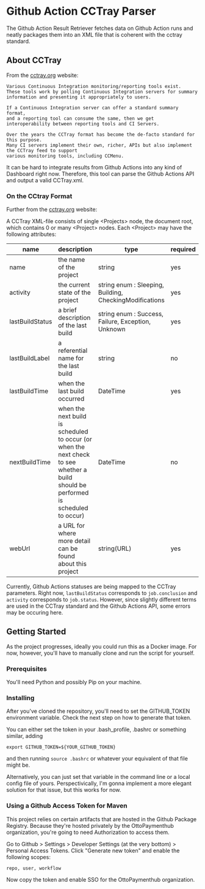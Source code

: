 # Github Action CCTray Parser

The Github Action Result Retriever fetches data on Github Action runs and 
neatly packages them into an XML file that is coherent with the cctray standard.

## About CCTray

From the [cctray.org](https://cctray.org/v1/) website:


    Various Continuous Integration monitoring/reporting tools exist. 
    These tools work by polling Continuous Integration servers for summary information and presenting it appropriately to users.

    If a Continuous Integration server can offer a standard summary format,
    and a reporting tool can consume the same, then we get interoperability between reporting tools and CI Servers.

    Over the years the CCTray format has become the de-facto standard for this purpose.
    Many CI servers implement their own, richer, APIs but also implement the CCTray feed to support 
    various monitoring tools, including CCMenu.

It can be hard to integrate results from Github Actions into any kind of Dashboard right now.
Therefore, this tool can parse the Github Actions API and output a valid CCTray.xml.

### On the CCtray Format

Further from the [cctray.org](https://cctray.org/v1/) website:

A CCTray XML-file consists of single \<Projects> node, the document root, which contains 0 or many \<Project> nodes.
Each \<Project> may have the following attributes:

|name               |description|type|required|
|---                |---|---|---|
|name               |the name of the project                    |string     |yes   |
|activity           |the current state of the project	        |string enum : Sleeping, Building, CheckingModifications	|yes   |
|lastBuildStatus    |a brief description of the last build	    |string enum : Success, Failure, Exception, Unknown	        |yes   |
|lastBuildLabel     |a referential name for the last build	    |string     |no    |
|lastBuildTime      |when the last build occurred	            |DateTime   |yes   |
|nextBuildTime      |when the next build is scheduled to occur (or when the next check to see whether a build should be performed is scheduled to occur)	   |DateTime   |no   |
|webUrl             |a URL for where more detail can be found about this project	   |string(URL)   |yes   |

Currently, Github Actions statuses are being mapped to the CCTray parameters.
Right now, `lastBuildStatus` corresponds to `job.conclusion` and `activity` corresponds to `job.status`.
However, since slightly different terms are used in the CCTray standard and the Github Actions API,
some errors may be occuring here.

## Getting Started

As the project progresses, ideally you could run this as a Docker image. 
For now, however, you'll have to manually clone and run the script for yourself.

### Prerequisites

You'll need Python and possibly Pip on your machine. 

### Installing

After you've cloned the repository, you'll need to set the GITHUB_TOKEN environment variable.
Check the next step on how to generate that token.

You can either set the token in your .bash_profile, .bashrc or something similar, adding

``
    export GITHUB_TOKEN=${YOUR_GITHUB_TOKEN}
``

and then running ``source .bashrc`` or whatever your equivalent of that file might be.

Alternatively, you can just set that variable in the command line or a local config file 
of yours. Perspectivically, I'm gonna implement a more elegant solution for that issue, 
but this works for now.

### Using a Github Access Token for Maven

This project relies on certain artifacts that are hosted in the Github Package Registry.
Because they're hosted privately by the OttoPaymenthub organization, you're going to need Authorization to access them.

Go to Github > Settings > Developer Settings (at the very bottom) > Personal Access Tokens.
Click "Generate new token" and enable the following scopes:

    repo, user, workflow

Now copy the token and enable SSO for the OttoPaymenthub organization.
